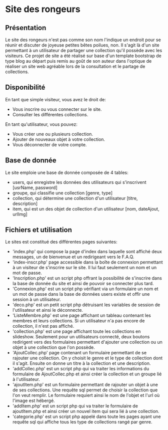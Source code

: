 # Site des rongeurs

## Présentation

Le site des rongeurs n'est pas comme son nom l'indique un endroit pour se réunir et discuter de joyeuse petites bêtes poilues, non. Il s'agit là d'un site permettant à un utilisateur de partager une collection qu'il possède avec les visiteurs. Ce projet de site a été réalisé sur base d'un template bootstrap de type blog au départ puis remis au goût de son auteur dans l'optique de réaliser un site web agréable lors de la consultation et le partage de collections.

## Disponibilité

En tant que simple visiteur, vous avez le droit de:
* Vous inscrire ou vous connecter sur le site.
* Consulter les différentes collections.

En tant qu'utilisateur, vous pouvez:
* Vous créer une ou plusieurs collection.
* Ajouter de nouveaux objet à votre collection.
* Vous déconnecter de votre compte.

## Base de donnée

Le site emploie une base de donnée composée de 4 tables:
* users, qui enregistre les données des utilisateurs qui s'inscrivent [usrName, password]
* groupe, qui classifie une collection [genre, type]
* collection, qui détermine une collection d'un utilisateur [titre, description]
* item, qui est un des objet de collection d'un utilisateur [nom, dateAjout, urlImg]

## Fichiers et utilisation

Le sites est constitué des différentes pages suivantes:

* 'index.php' qui compose la page d'index dans laquelle sont affiché deux messages, un de bienvenue et un redirigeant vers le F.A.Q.
* 'index-inscr.php' page accessible dans la boîte de connexion permettant à un visiteur de s'inscrire sur le site. Il lui faut seulement un nom et un mot de passe.
*  'Inscription.php' est un script php offrant la possibilité de s'inscrire dans la base de donnée du site et ainsi de pouvoir se connecter plus tard.
*  'Connexion.php' est un script php vérifiant via un formulaire un nom et un mot de passe dans la base de données users existe et offir une session à un utilisateur.
*  'deco.php' est un petit script php détruisant les variables de session de l'utilisateur et ainsi le déconnecte.
*  'ListeMembre.php' est une page affichant un tableau contenant les membres et leurs collections. Si un utilisateur n'a pas encore de collection, il n'est pas affiché.
*  'collection.php' est une page affichant toute les collections en slideshow. Seulement pour un utilisateurs connecté, deux boutons redirigent vers des formulaires permettant d'ajouter une collection ou un objet à une collection que l'on possède.
*  'AjoutCollec.php' page contenant un formulaire permettant de se rajouter une collection. On y choisit le genre et le type de collection dont il s'agit. Ensuite on donne un titre à la collection et une description.
*  'addCollec.php' est un script php qui va traiter les informations du formulaire de AjoutCollec.php et ainsi créer la collection et un groupe lié à l'utilisateur.
*  'ajoutItem.php' est un formulaire permettant de rajouter un objet à une de ses collections. Une requête sql permet de choisir la collection que l'on veut remplir. Le formulaire requiert ainsi le nom de l'objet et l'url où l'image est hébergé.
*  'addItem.php' est un script php qui va traiter le formulaire de ajoutItem.php et ainsi créer un nouvel item qui sera lié à une collection.
*  'categorie.php' est un script php appelé dans toute les pages ayant une requête sql qui affiche tous les type de collections rangé par genre.
